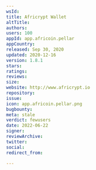 ```yaml
---
wsId: 
title: Africrypt Wallet
altTitle: 
authors: 
users: 100
appId: app.africoin.pellar
appCountry: 
released: Sep 30, 2020
updated: 2020-12-16
version: 1.8.1
stars: 
ratings: 
reviews: 
size: 
website: http://www.africrypt.io
repository: 
issue: 
icon: app.africoin.pellar.png
bugbounty: 
meta: stale
verdict: fewusers
date: 2022-06-22
signer: 
reviewArchive: 
twitter: 
social: 
redirect_from: 

---
```


